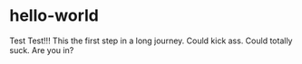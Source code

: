 # hello-world
Test
Test!!! This the first step in a long journey. Could kick ass. Could totally suck. Are you in?
